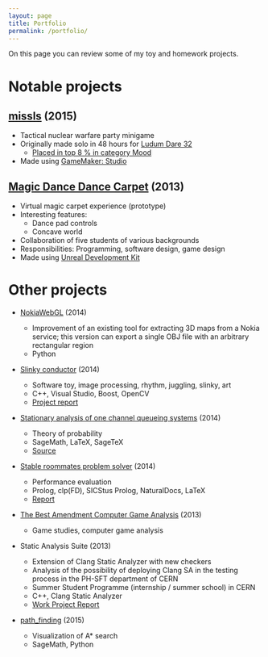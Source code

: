 ```yaml
---
layout: page
title: Portfolio
permalink: /portfolio/
---
```


On this page you can review
some of my toy and homework projects.

# Notable projects

## [missls](https://github.com/filipbartek/missls) (2015)
  * Tactical nuclear warfare party minigame
  * Originally made solo in 48 hours for [Ludum Dare 32](http://ludumdare.com/compo/ludum-dare-32/)
    * [Placed in top 8 % in category Mood](http://ludumdare.com/compo/ludum-dare-32/?action=preview&uid=39872)
  * Made using [GameMaker: Studio](http://www.yoyogames.com/studio)

## [Magic Dance Dance Carpet](http://mddc.jirimaha.com/) (2013)
  * Virtual magic carpet experience (prototype)
  * Interesting features:
    * Dance pad controls
    * Concave world
  * Collaboration of five students of various backgrounds
  * Responsibilities: Programming, software design, game design
  * Made using [Unreal Development Kit](https://www.unrealengine.com/previous-versions)

# Other projects

* [NokiaWebGL](https://github.com/filipbartek/NokiaWebGL) (2014)
  * Improvement of an existing tool for extracting 3D maps from a Nokia service; this version can export a single OBJ file with an arbitrary rectangular region
  * Python

* [Slinky conductor](https://github.com/filiboja/slnkcctr) (2014)
  * Software toy, image processing, rhythm, juggling, slinky, art
  * C++, Visual Studio, Boost, OpenCV
  * [Project report](https://cloud.sagemath.com/projects/a74372d3-72eb-4d0f-af58-57f48829f926/files/report/report.pdf)

* [Stationary analysis of one channel queueing systems](http://filipbartek.github.io/queueing/queueing.pdf) (2014)
  * Theory of probability
  * SageMath, LaTeX, SageTeX
  * [Source](https://cloud.sagemath.com/projects/7a4027f1-a27a-40c2-bba4-92b7946e0537/files/)

* [Stable roommates problem solver](https://github.com/filipbartek/srp) (2014)
  * Performance evaluation
  * Prolog, clp(FD), SICStus Prolog, NaturalDocs, LaTeX
  * [Report](http://filipbartek.github.io/srp/report.pdf)

* [The Best Amendment Computer Game Analysis](http://pragueinvaders.blogspot.cz/2013/11/the-best-amendment-computer-game.html) (2013)
  * Game studies, computer game analysis

* Static Analysis Suite (2013)
  * Extension of Clang Static Analyzer with new checkers
  * Analysis of the possibility of deploying Clang SA in the testing process in the PH-SFT department of CERN
  * Summer Student Programme (internship / summer school) in CERN
  * C++, Clang Static Analyzer
  * [Work Project Report](https://cds.cern.ch/record/1597539)

* [path_finding](https://cloud.sagemath.com/projects/f18cd484-a3f3-4c7d-a485-4c8f09c8b652/files/path_finding/) (2015)
  * Visualization of A* search
  * SageMath, Python
